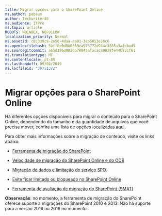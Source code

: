 ```yaml
---
title: Migrar opções para o SharePoint Online
ms.author: pebaum
author: Techwriter40
ms.audience: ITPro
ms.topic: article
ROBOTS: NOINDEX, NOFOLLOW
localization_priority: Normal
ms.assetid: c8c339c9-2e50-4daa-aa91-3eb5053e2bc6
ms.openlocfilehash: 5bff8e0d8b0869ea975772d944c3885a3a4cbad5
ms.sourcegitcommit: a65d196d00adb70045af5caca9828fe44b951f61
ms.translationtype: MT
ms.contentlocale: pt-BR
ms.lasthandoff: 09/04/2019
ms.locfileid: "36751372"
---
```

# <a name="migrate-options-to-sharepoint-online"></a>Migrar opções para o SharePoint Online

Há diferentes opções disponíveis para migrar o conteúdo para o SharePoint Online, dependendo do tamanho e da quantidade de arquivos que você precisa mover, confira uma lista de opções [localizadas aqui](https://docs.microsoft.com/sharepointmigration/migrate-to-sharepoint-online).

Para obter mais informações sobre a migração de conteúdo, visite os links abaixo.

- [Ferramenta de migração do SharePoint](https://docs.microsoft.com/sharepointmigration/introducing-the-sharepoint-migration-tool)

- [Velocidade de migração do SharePoint Online e do ODB](https://docs.microsoft.com/sharepointmigration/sharepoint-online-and-onedrive-migration-speed)

- [Migração de dados e limitação do serviço SPO](https://blogs.technet.microsoft.com/sposupport/2017/08/12/data-migration-and-spo-service-throttling/).


- [Evite ficar limitado ou bloqueado no SharePoint Online](https://docs.microsoft.com/sharepoint/dev/general-development/how-to-avoid-getting-throttled-or-blocked-in-sharepoint-online)

- [Ferramenta de avaliação de migração do SharePoint (SMAT)](https://www.microsoft.com/download/details.aspx?id=53598&amp;751be11f-ede8-5a0c-058c-2ee190a24fa6=True)

**Observação**: no momento, a ferramenta de migração do SharePoint oferece suporte a migrações do SharePoint 2010 e 2013. Não há suporte para a versão 2016 ou 2019 no momento.
